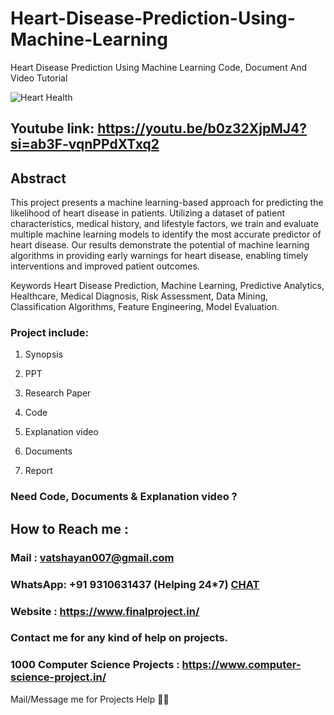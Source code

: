 # Heart-Disease-Prediction-Using-Machine-Learning
Heart Disease Prediction Using Machine Learning Code, Document And Video Tutorial

![Heart Health](https://github.com/user-attachments/assets/22690f41-f02f-4105-b867-fc6ee33be233)

## Youtube link: https://youtu.be/b0z32XjpMJ4?si=ab3F-vqnPPdXTxq2

## Abstract
This project presents a machine learning-based approach for predicting the likelihood of heart disease in patients. Utilizing a dataset of patient characteristics, medical history, and lifestyle factors, we train and evaluate multiple machine learning models to identify the most accurate predictor of heart disease. Our results demonstrate the potential of machine learning algorithms in providing early warnings for heart disease, enabling timely interventions and improved patient outcomes.

Keywords
Heart Disease Prediction, Machine Learning, Predictive Analytics, Healthcare, Medical Diagnosis, Risk Assessment, Data Mining, Classification Algorithms, Feature Engineering, Model Evaluation.

### Project include: 

1. Synopsis

2. PPT

3. Research Paper


4. Code

5. Explanation video

6. Documents

7. Report


### Need Code, Documents & Explanation video ? 

## How to Reach me :

### Mail : vatshayan007@gmail.com 

### WhatsApp: +91 9310631437 (Helping 24*7) **[CHAT](https://wa.me/message/CHWN2AHCPMAZK1)** 

### Website : https://www.finalproject.in/

### Contact me for any kind of help on projects.
### 1000 Computer Science Projects : https://www.computer-science-project.in/


Mail/Message me for Projects Help 🙏🏻
